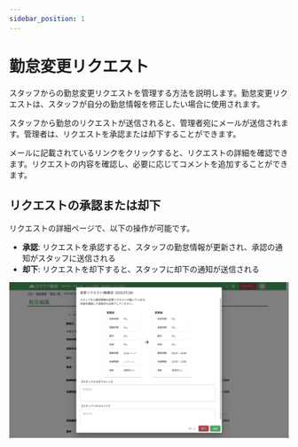 ```yaml
---
sidebar_position: 1
---
```


# 勤怠変更リクエスト

スタッフからの勤怠変更リクエストを管理する方法を説明します。勤怠変更リクエストは、スタッフが自分の勤怠情報を修正したい場合に使用されます。

スタッフから勤怠のリクエストが送信されると、管理者宛にメールが送信されます。管理者は、リクエストを承認または却下することができます。

メールに記載されているリンクをクリックすると、リクエストの詳細を確認できます。リクエストの内容を確認し、必要に応じてコメントを追加することができます。

## リクエストの承認または却下

リクエストの詳細ページで、以下の操作が可能です。

- **承認**: リクエストを承認すると、スタッフの勤怠情報が更新され、承認の通知がスタッフに送信される
- **却下**: リクエストを却下すると、スタッフに却下の通知が送信される

![alt text](img/001.png)
